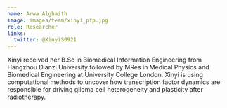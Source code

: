 ```yaml
---
name: Arwa Alghaith
image: images/team/xinyi_pfp.jpg
role: Researcher
links:
  twitter: @XinyiS0921
---
```


Xinyi received her B.Sc in Biomedical Information Engineering from Hangzhou Dianzi University followed by MRes in Medical Physics and Biomedical Engineering at University College London. Xinyi is using computational methods to uncover how transcription factor dynamics are responsible for driving glioma cell heterogeneity and plasticity after radiotherapy.
